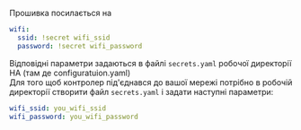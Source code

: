 Прошивка посилається на 
~~~yaml
wifi:
  ssid: !secret wifi_ssid
  password: !secret wifi_password
~~~
Відповідні параметри задаються в файлі `secrets.yaml` робочої директорії НА (там де configuratuion.yaml)  
Для того щоб контролер під'єднався до вашої мережі потрібно в робочій директорії створити файл `secrets.yaml` і задати наступні параметри:
``` yaml
wifi_ssid: you_wifi_ssid
wifi_password: you_wifi_password
```
